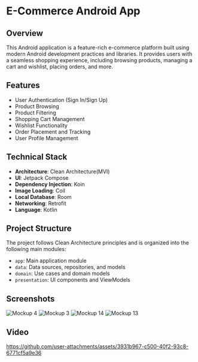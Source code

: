 # E-Commerce Android App

## Overview

This Android application is a feature-rich e-commerce platform built using modern Android development practices and libraries. It provides users with a seamless shopping experience, including browsing products, managing a cart and wishlist, placing orders, and more.

## Features

- User Authentication (Sign In/Sign Up)
- Product Browsing
- Product Filtering
- Shopping Cart Management
- Wishlist Functionality
- Order Placement and Tracking
- User Profile Management

## Technical Stack

- **Architecture**: Clean Architecture(MVI)
- **UI**: Jetpack Compose
- **Dependency Injection**: Koin
- **Image Loading**: Coil
- **Local Database**: Room
- **Networking**: Retrofit
- **Language**: Kotlin

## Project Structure

The project follows Clean Architecture principles and is organized into the following main modules:

- `app`: Main application module
- `data`: Data sources, repositories, and models
- `domain`: Use cases and domain models
- `presentation`: UI components and ViewModels


## Screenshots

![Mockup 4](https://github.com/user-attachments/assets/497c7ac9-1bf4-49dd-8ce1-3c0ac69cf15c)
![Mockup 3](https://github.com/user-attachments/assets/1a62cc9d-c654-4823-87e5-a6e8b2b2becd)
![Mockup 14](https://github.com/user-attachments/assets/12df5397-b0c7-48e3-8f67-92a2f813eb42)
![Mockup 13](https://github.com/user-attachments/assets/cbeea8ce-8a94-48e8-88dc-6d8260b9e0e1)

## Video

https://github.com/user-attachments/assets/3931b967-c500-40f2-93c8-6771cf5a9e36



